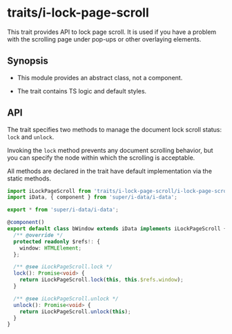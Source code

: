 # traits/i-lock-page-scroll

This trait provides API to lock page scroll.
It is used if you have a problem with the scrolling page under pop-ups or other overlaying elements.

## Synopsis

* This module provides an abstract class, not a component.

* The trait contains TS logic and default styles.

## API

The trait specifies two methods to manage the document lock scroll status: `lock` and `unlock`.

Invoking the `lock` method prevents any document scrolling behavior,
but you can specify the node within which the scrolling is acceptable.

All methods are declared in the trait have default implementation via the static methods.

```typescript
import iLockPageScroll from 'traits/i-lock-page-scroll/i-lock-page-scroll';
import iData, { component } from 'super/i-data/i-data';

export * from 'super/i-data/i-data';

@component()
export default class bWindow extends iData implements iLockPageScroll {
  /** @override */
  protected readonly $refs!: {
    window: HTMLElement;
  };

  /** @see iLockPageScroll.lock */
  lock(): Promise<void> {
    return iLockPageScroll.lock(this, this.$refs.window);
  }

  /** @see iLockPageScroll.unlock */
  unlock(): Promise<void> {
    return iLockPageScroll.unlock(this);
  }
}
```

